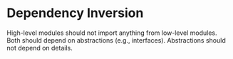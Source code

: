 # Dependency Inversion
High-level modules should not import anything from low-level modules. Both should depend on abstractions (e.g., interfaces). Abstractions should not depend on details.